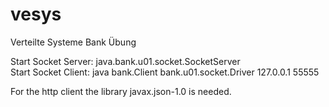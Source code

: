 vesys
=====

Verteilte Systeme Bank Übung

Start Socket Server: java.bank.u01.socket.SocketServer  
Start Socket Client: java bank.Client bank.u01.socket.Driver 127.0.0.1 55555

For the http client the library javax.json-1.0 is needed.